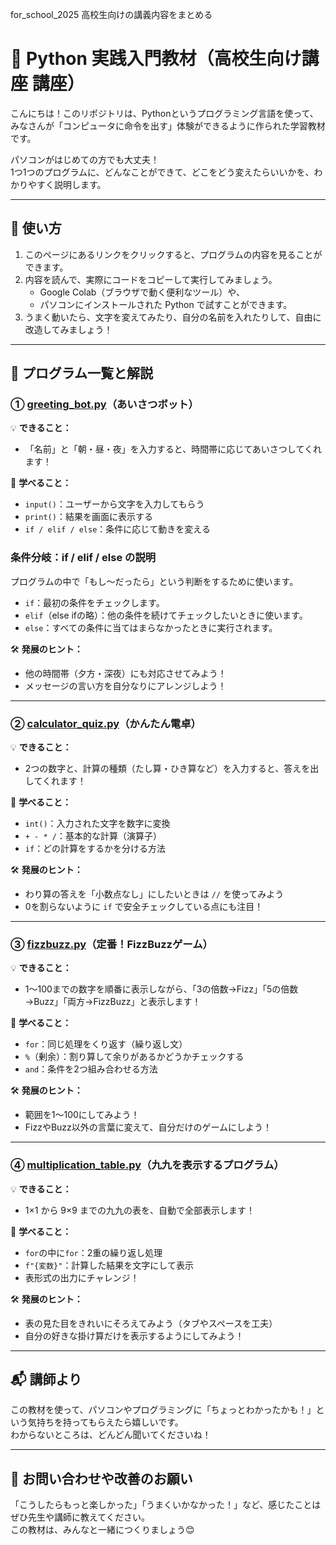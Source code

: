 for_school_2025
高校生向けの講義内容をまとめる

# 🐍 Python 実践入門教材（高校生向け講座 講座）

こんにちは！このリポジトリは、Pythonというプログラミング言語を使って、  
みなさんが「コンピュータに命令を出す」体験ができるように作られた学習教材です。

パソコンがはじめての方でも大丈夫！  
1つ1つのプログラムに、どんなことができて、どこをどう変えたらいいかを、わかりやすく説明します。

---

## 🔧 使い方

1. このページにあるリンクをクリックすると、プログラムの内容を見ることができます。
2. 内容を読んで、実際にコードをコピーして実行してみましょう。
   - Google Colab（ブラウザで動く便利なツール）や、
   - パソコンにインストールされた Python で試すことができます。
3. うまく動いたら、文字を変えてみたり、自分の名前を入れたりして、自由に改造してみましょう！

---

## 📁 プログラム一覧と解説

### ① [greeting_bot.py](https://github.com/se-lina/for_school_2025/blob/main/calculator_quiz.py)（あいさつボット）

💡 **できること：**
- 「名前」と「朝・昼・夜」を入力すると、時間帯に応じてあいさつしてくれます！

📘 **学べること：**
- `input()`：ユーザーから文字を入力してもらう
- `print()`：結果を画面に表示する
- `if / elif / else`：条件に応じて動きを変える

### 条件分岐：if / elif / else の説明

プログラムの中で「もし〜だったら」という判断をするために使います。

- `if`：最初の条件をチェックします。
- `elif`（else ifの略）：他の条件を続けてチェックしたいときに使います。
- `else`：すべての条件に当てはまらなかったときに実行されます。

🛠 **発展のヒント：**
- 他の時間帯（夕方・深夜）にも対応させてみよう！
- メッセージの言い方を自分なりにアレンジしよう！

---

### ② [calculator_quiz.py](https://github.com/se-lina/for_school_2025/blob/main/greeting_bot.py)（かんたん電卓）

💡 **できること：**
- 2つの数字と、計算の種類（たし算・ひき算など）を入力すると、答えを出してくれます！

📘 **学べること：**
- `int()`：入力された文字を数字に変換
- `+ - * /`：基本的な計算（演算子）
- `if`：どの計算をするかを分ける方法

🛠 **発展のヒント：**
- わり算の答えを「小数点なし」にしたいときは `//` を使ってみよう
- 0を割らないように `if` で安全チェックしている点にも注目！

---

### ③ [fizzbuzz.py](https://github.com/se-lina/for_school_2025/blob/main/fizzbuzz.py)（定番！FizzBuzzゲーム）

💡 **できること：**
- 1～100までの数字を順番に表示しながら、「3の倍数→Fizz」「5の倍数→Buzz」「両方→FizzBuzz」と表示します！

📘 **学べること：**
- `for`：同じ処理をくり返す（繰り返し文）
- `%`（剰余）：割り算して余りがあるかどうかチェックする
- `and`：条件を2つ組み合わせる方法

🛠 **発展のヒント：**
- 範囲を1〜100にしてみよう！
- FizzやBuzz以外の言葉に変えて、自分だけのゲームにしよう！

---

### ④ [multiplication_table.py](https://github.com/se-lina/for_school_2025/blob/main/multiplication_table.py)（九九を表示するプログラム）

💡 **できること：**
- 1×1 から 9×9 までの九九の表を、自動で全部表示します！

📘 **学べること：**
- `for`の中に`for`：2重の繰り返し処理
- `f"{変数}"`：計算した結果を文字にして表示
- 表形式の出力にチャレンジ！

🛠 **発展のヒント：**
- 表の見た目をきれいにそろえてみよう（タブやスペースを工夫）
- 自分の好きな掛け算だけを表示するようにしてみよう！

---

## 📬 講師より

この教材を使って、パソコンやプログラミングに「ちょっとわかったかも！」という気持ちを持ってもらえたら嬉しいです。  
わからないところは、どんどん聞いてくださいね！


---

## 🔗 お問い合わせや改善のお願い

「こうしたらもっと楽しかった」「うまくいかなかった！」など、感じたことはぜひ先生や講師に教えてください。  
この教材は、みんなと一緒につくりましょう😊

